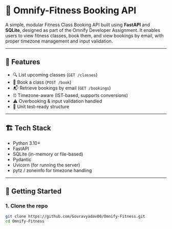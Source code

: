 # 🧘 Omnify-Fitness Booking API

A simple, modular Fitness Class Booking API built using **FastAPI** and **SQLite**, designed as part of the Omnify Developer Assignment. It enables users to view fitness classes, book them, and view bookings by email, with proper timezone management and input validation.

---

## 📌 Features

- 🔍 List upcoming classes (`GET /classes`)
- 🧾 Book a class (`POST /book`)
- 📬 Retrieve bookings by email (`GET /bookings`)
- ⏰ Timezone-aware (IST-based, supports conversions)
- ⚠️ Overbooking & input validation handled
- 🧪 Unit test-ready structure

---

## 🏗️ Tech Stack

- Python 3.10+
- FastAPI
- SQLite (in-memory or file-based)
- Pydantic
- Uvicorn (for running the server)
- pytz / zoneinfo for timezone handling

---

## 🚀 Getting Started

### 1. Clone the repo

```bash
git clone https://github.com/Gouravyadav00/Omnify-Fitness.git
cd Omnify-Fitness
